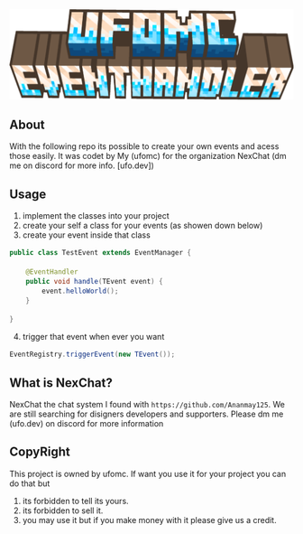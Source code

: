 <img src="eventhandler.png" width="2048" hight="400"/>

About
-

With the following repo its possible to create your own events and acess those easily.
It was codet by My (ufomc) for the organization NexChat (dm me on discord for more info. [ufo.dev])

Usage
-
 1. implement the classes into your project
 2. create your self a class for your events (as showen down below)
 3. create your event inside that class

```java
public class TestEvent extends EventManager {

    @EventHandler
    public void handle(TEvent event) {
        event.helloWorld();
    }

}
```

 4. trigger that event when ever you want

```java
EventRegistry.triggerEvent(new TEvent());
```

What is NexChat?
-

NexChat the chat system I found with `https://github.com/Ananmay125`.
We are still searching for disigners developers and supporters.
Please dm me (ufo.dev) on discord for more information

CopyRight
-

This project is owned by ufomc.
If want you use it for your project you can do that but
1. its forbidden to tell its yours.
2. its forbidden to sell it.
3. you may use it but if you make money with it please give us a credit.

